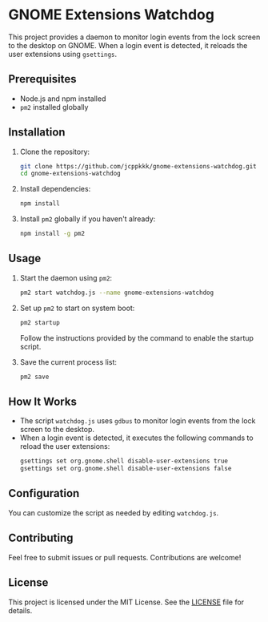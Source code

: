 # GNOME Extensions Watchdog

This project provides a daemon to monitor login events from the lock screen to the desktop on GNOME. When a login event is detected, it reloads the user extensions using `gsettings`.

## Prerequisites

- Node.js and npm installed
- `pm2` installed globally

## Installation

1. Clone the repository:

   ```sh
   git clone https://github.com/jcppkkk/gnome-extensions-watchdog.git
   cd gnome-extensions-watchdog
   ```

2. Install dependencies:

   ```sh
   npm install
   ```

3. Install `pm2` globally if you haven't already:
   ```sh
   npm install -g pm2
   ```

## Usage

1. Start the daemon using `pm2`:

   ```sh
   pm2 start watchdog.js --name gnome-extensions-watchdog
   ```

2. Set up `pm2` to start on system boot:

   ```sh
   pm2 startup
   ```

   Follow the instructions provided by the command to enable the startup script.

3. Save the current process list:
   ```sh
   pm2 save
   ```

## How It Works

- The script `watchdog.js` uses `gdbus` to monitor login events from the lock screen to the desktop.
- When a login event is detected, it executes the following commands to reload the user extensions:
  ```sh
  gsettings set org.gnome.shell disable-user-extensions true
  gsettings set org.gnome.shell disable-user-extensions false
  ```

## Configuration

You can customize the script as needed by editing `watchdog.js`.

## Contributing

Feel free to submit issues or pull requests. Contributions are welcome!

## License

This project is licensed under the MIT License. See the [LICENSE](LICENSE) file for details.
